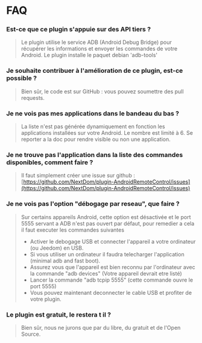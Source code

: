 # FAQ

### Est-ce que ce plugin s'appuie sur des API tiers ?

> Le plugin utilise le service ADB (Android Debug Bridge) pour récupérer les informations et envoyer les commandes de votre Android.
Le plugin installe le paquet debian 'adb-tools'

### Je souhaite contribuer à l'amélioration de ce plugin, est-ce possible ?

> Bien sûr, le code est sur GitHub : vous pouvez soumettre des pull requests.

### Je ne vois pas mes applications dans le bandeau du bas ?

> La liste n'est pas générée dynamiquement en fonction les applications installées sur votre Android. Le nombre est limité à 6. Se reporter a la doc pour rendre visible ou non une application.

### Je ne trouve pas l'application dans la liste des commandes disponibles, comment faire ?

> Il faut simplement créer une issue sur github : [https://github.com/NextDom/plugin-AndroidRemoteControl/issues](https://github.com/NextDom/plugin-AndroidRemoteControl/issues)

### Je ne vois pas l'option "débogage par reseau", que faire ?

> Sur certains appareils Android, cette option est désactivée et le port 5555 servant a ADB n'est pas ouvert par défaut, pour remedier a cela il faut executer les commandes suivantes
> - Activer le debogage USB et connecter l'appareil a votre ordinateur (ou Jeedom) en USB.
> - Si vous utiliser un  ordinateur il faudra telecharger l'application (minimal adb and fast boot).
> - Assurez vous que l'appareil est bien reconnu par l'ordinateur avec la commande "adb devices" (Votre appareil devrait etre listé)
> - Lancer la commande "adb tcpip 5555" (cette commande ouvre le port 5555)
> - Vous pouvez maintenant deconnecter le cable USB et profiter de votre plugin.

### Le plugin est gratuit, le restera t il ?

> Bien sûr, nous ne jurons que par du libre, du gratuit et de l'Open Source.
